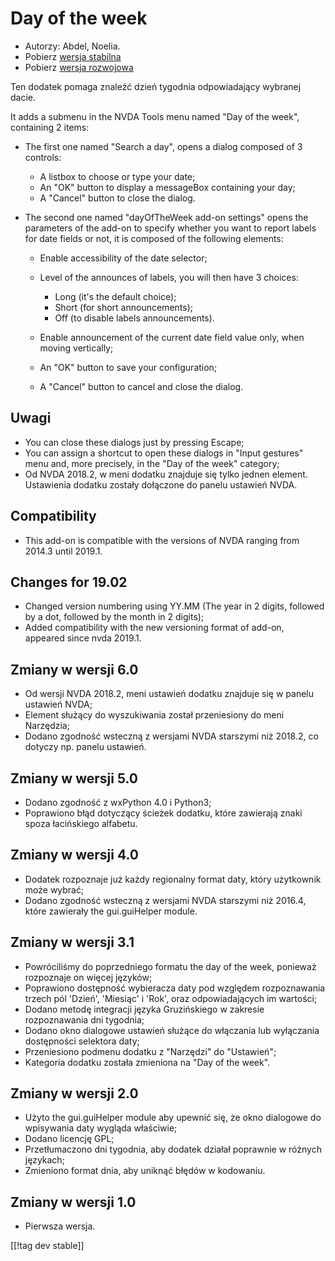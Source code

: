 # Day of the week #

* Autorzy: Abdel, Noelia.
* Pobierz [wersja stabilna][1]
* Pobierz [wersja rozwojowa][2]

Ten dodatek pomaga znaleźć dzień tygodnia odpowiadający wybranej dacie.

It adds a submenu in the NVDA Tools menu named "Day of the week", containing
2 items:

* The first one named "Search a day", opens a dialog composed of 3 controls:

    * A listbox to choose or type your date;
    * An "OK" button to display a messageBox containing your day;
    * A "Cancel" button to close the dialog.

* The second one named "dayOfTheWeek add-on settings" opens the parameters
  of the add-on to specify whether you want to report labels for date fields
  or not, it is composed of the following elements:

    * Enable accessibility of the date selector;
    * Level of the announces of labels, you will then have 3 choices:

        * Long (it's the default choice);
        * Short (for short announcements);
        * Off (to disable labels announcements).

    * Enable announcement of the current date field value only, when moving
      vertically;
    * An "OK" button to save your configuration;
    * A "Cancel" button to cancel and close the dialog.

## Uwagi ##

* You can close these dialogs just by pressing Escape;
* You can assign a shortcut to open these dialogs in "Input gestures" menu
  and, more precisely, in the "Day of the week" category;
* Od NVDA 2018.2, w meni dodatku znajduje się tylko jednen
  element. Ustawienia dodatku zostały dołączone do panelu ustawień NVDA.

## Compatibility ##

* This add-on is compatible with the versions of NVDA ranging from 2014.3
  until 2019.1.

## Changes for 19.02 ##

* Changed version numbering using YY.MM (The year in 2 digits, followed by a
  dot, followed by the month in 2 digits);
* Added compatibility with the new versioning format of add-on, appeared
  since nvda 2019.1.

## Zmiany w wersji 6.0 ##

* Od wersji NVDA 2018.2, meni ustawień dodatku znajduje się w panelu
  ustawień NVDA;
* Element służący do wyszukiwania został przeniesiony do meni Narzędzia;
* Dodano zgodność wsteczną z wersjami NVDA starszymi niż 2018.2, co dotyczy
  np. panelu ustawień.

## Zmiany w wersji 5.0 ##

* Dodano zgodność z wxPython 4.0 i Python3;
* Poprawiono błąd dotyczący ścieżek dodatku, które zawierają znaki spoza
  łacińskiego alfabetu.

## Zmiany w wersji 4.0 ##

* Dodatek rozpoznaje już każdy regionalny format daty, który użytkownik może
  wybrać;
* Dodano zgodność wsteczną z wersjami NVDA starszymi niż 2016.4, które
  zawierały the gui.guiHelper module.

## Zmiany w wersji 3.1 ##

* Powróciliśmy do poprzedniego formatu the day of the week, ponieważ
  rozpoznaje on więcej języków;
* Poprawiono dostępność wybieracza daty pod względem rozpoznawania trzech
  pól 'Dzień', 'Miesiąc' i 'Rok', oraz odpowiadających im wartości;
* Dodano metodę integracji języka Gruzińskiego w zakresie rozpoznawania dni
  tygodnia;
* Dodano okno dialogowe ustawień służące do włączania lub wyłączania
  dostępności selektora daty;
* Przeniesiono podmenu dodatku z "Narzędzi" do "Ustawień";
* Kategoria dodatku została zmieniona na "Day of the week".

## Zmiany w wersji 2.0 ##

* Użyto the gui.guiHelper module aby upewnić się, że okno dialogowe do
  wpisywania daty wygląda właściwie;
* Dodano licencję GPL;
* Przetłumaczono dni tygodnia, aby dodatek działał poprawnie w różnych
  językach;
* Zmieniono format dnia, aby uniknąć błędów w kodowaniu.

## Zmiany w wersji 1.0 ##

* Pierwsza wersja.

[[!tag dev stable]]

[1]: https://addons.nvda-project.org/files/get.php?file=dw

[2]: https://addons.nvda-project.org/files/get.php?file=dw-dev

